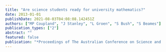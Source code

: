 ```yaml
---
title: "Are science students ready for university mathematics?"
date: 2013-01-01
publishDate: 2021-08-03T04:08:08.142451Z
authors: ["MP Coupland", "J Stanley", "L Groen", "S Bush", "S Beames"]
publication_types: ["2"]
abstract: ""
featured: false
publication: "*Proceedings of The Australian Conference on Science and Mathematics …*"
---
```


